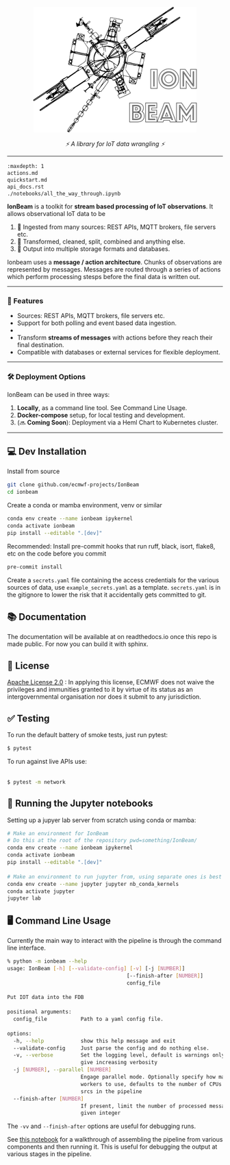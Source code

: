 <p align="center">
    <img alt="IonBeam logo, showing a stylized scientific instrument with ion streams." src="_static/ionbeam.png">
</p>

<p align="center">
    <em>⚡️ A library for IoT data wrangling ⚡️</em>
</p>

---


```{toctree}
:maxdepth: 1
actions.md
quickstart.md
api_docs.rst
./notebooks/all_the_way_through.ipynb
```

**IonBeam** is a toolkit for **stream based processing of IoT observations**. It allows observational IoT data to be 
1. 🔗 Ingested from many sources: REST APIs, MQTT brokers, file servers etc.
2. 🔄 Transformed, cleaned, split, combined and anything else.
3. 💾 Output into multiple storage formats and databases.

Ionbeam uses a **message / action architecture**. Chunks of observations are represented by messages. Messages are routed through a series of actions which perform processing stesps before the final data is written out.

---

### 🚀 Features

- Sources: REST APIs, MQTT brokers, file servers etc.
- Support for both polling and event based data ingestion.
- 
- Transform **streams of messages** with actions before they reach their final destination.
- Compatible with databases or external services for flexible deployment.

---

### 🛠️ Deployment Options

IonBeam can be used in three ways:

1. **Locally**, as a command line tool. See Command Line Usage.
2. **Docker-compose** setup, for local testing and development.
3. (🔜 **Coming Soon**): Deployment via a Heml Chart to Kubernetes cluster.

---

## 💻 Dev Installation

Install from source

```sh
git clone github.com/ecmwf-projects/IonBeam
cd ionbeam
```

Create a conda or mamba environment, venv or similar

```sh
conda env create --name ionbeam ipykernel
conda activate ionbeam
pip install --editable ".[dev]"
```

Recommended: Install pre-commit hooks that run ruff, black, isort, flake8, etc on the code before you commit

```sh
pre-commit install
```

Create a `secrets.yaml` file containing the access credentials for the various sources of data, use `example_secrets.yaml` as a template. `secrets.yaml` is in the gitignore to lower the risk that it accidentally gets committed to git.

## 📚 Documentation

The documentation will be available at on readthedocs.io once this repo is made public. For now you can build it with sphinx.

## 📜 License

[Apache License 2.0](./LICENSE.txt) : In applying this license, ECMWF does not waive the privileges and immunities
granted to it by virtue of its status as an intergovernmental organisation nor does it submit to any jurisdiction.

## ✅ Testing

To run the default battery of smoke tests, just run pytest:

```sh
$ pytest
```

To run against live APIs use:
```sh

$ pytest -m network
```

## 📓 Running the Jupyter notebooks

Setting up a jupyer lab server from scratch using conda or mamba:

```sh
# Make an environment for IonBeam
# Do this at the root of the repository pwd=something/IonBeam/
conda env create --name ionbeam ipykernel
conda activate ionbeam
pip install --editable ".[dev]"

# Make an environment to run jupyter from, using separate ones is best practice
conda env create --name jupyter jupyter nb_conda_kernels 
conda activate jupyter
jupyter lab
```


## 🖥️ Command Line Usage
Currently the main way to interact with the pipeline is through the command line interface.
```bash
% python -m ionbeam --help
usage: IonBeam [-h] [--validate-config] [-v] [-j [NUMBER]]
                                       [--finish-after [NUMBER]]
                                       config_file

Put IOT data into the FDB

positional arguments:
  config_file           Path to a yaml config file.

options:
  -h, --help            show this help message and exit
  --validate-config     Just parse the config and do nothing else.
  -v, --verbose         Set the logging level, default is warnings only, -v and -vv
                        give increasing verbosity
  -j [NUMBER], --parallel [NUMBER]
                        Engage parallel mode. Optionally specify how many parallel
                        workers to use, defaults to the number of CPUs + the number of
                        srcs in the pipeline
  --finish-after [NUMBER]
                        If present, limit the number of processed messages to 1 or the
                        given integer
```
The `-vv` and `--finish-after` options are useful for debugging runs.

See [this notebook](../notebooks/all_the_way_through.ipynb) for a walkthrough of assembling the pipeline from various components and then running it. This is useful for debugging the output at various stages in the pipeline.
